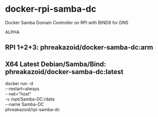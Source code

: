 # docker-rpi-samba-dc
Docker Samba Domain Controller on RPI with BIND9 for DNS

ALPHA

## RPI 1+2+3: phreakazoid/docker-samba-dc:arm
## X64 Latest Debian/Samba/Bind: phreakazoid/docker-samba-dc:latest

docker run -d \
 --restart=always \
 --net="host" \
 -v /opt/Samba-DC:/data \
 --name Samba-DC \
 phreakazoid/rpi-samba-dc
